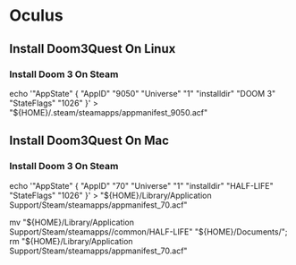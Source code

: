 # Oculus

## Install Doom3Quest On Linux

### Install Doom 3 On Steam

echo '"AppState" { "AppID" "9050" "Universe" "1" "installdir" "DOOM 3" "StateFlags" "1026" }' > "${HOME}/.steam/steamapps/appmanifest_9050.acf"

## Install Doom3Quest On Mac

### Install Doom 3 On Steam

echo '"AppState" { "AppID" "70" "Universe" "1" "installdir" "HALF-LIFE" "StateFlags" "1026" }' > "${HOME}/Library/Application Support/Steam/steamapps/appmanifest_70.acf"

mv "${HOME}/Library/Application Support/Steam/steamapps//common/HALF-LIFE" "${HOME}/Documents/"; rm "${HOME}/Library/Application Support/Steam/steamapps/appmanifest_70.acf"
